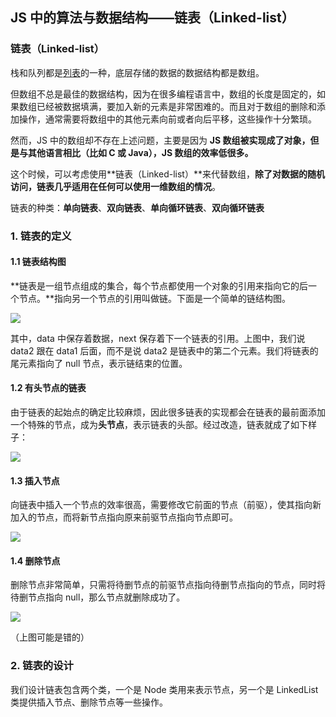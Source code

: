 ## JS 中的算法与数据结构——链表（Linked-list）

### 链表（Linked-list）

栈和队列都是[列表](https://www.jianshu.com/p/cea9f3be42f5)的一种，底层存储的数据的数据结构都是数组。

但数组不总是最佳的数据结构，因为在很多编程语言中，数组的长度是固定的，如果数组已经被数据填满，要加入新的元素是非常困难的。而且对于数组的删除和添加操作，通常需要将数组中的其他元素向前或者向后平移，这些操作十分繁琐。

然而，JS 中的数组却不存在上述问题，主要是因为 **JS 数组被实现成了对象，但是与其他语言相比（比如 C 或 Java），JS 数组的效率低很多。**

这个时候，可以考虑使用**链表（Linked-list）**来代替数组，**除了对数据的随机访问，链表几乎适用在任何可以使用一维数组的情况**。

链表的种类：**单向链表**、**双向链表**、**单向循环链表**、**双向循环链表**

### 1. 链表的定义

#### 1.1 链表结构图

**链表是一组节点组成的集合，每个节点都使用一个对象的引用来指向它的后一个节点。**指向另一个节点的引用叫做链。下面是一个简单的链结构图。

![](/Users/Kurja/Desktop/Typora/JS%E6%95%B0%E6%8D%AE%E7%BB%93%E6%9E%84%E4%B8%8E%E7%AE%97%E6%B3%95/e6c9d24egy1h68mqee4uej20hd04jwef.jpg)

其中，data 中保存着数据，next 保存着下一个链表的引用。上图中，我们说 data2 跟在 data1 后面，而不是说 data2 是链表中的第二个元素。我们将链表的尾元素指向了 null 节点，表示链结束的位置。

#### 1.2 有头节点的链表

由于链表的起始点的确定比较麻烦，因此很多链表的实现都会在链表的最前面添加一个特殊的节点，成为**头节点**，表示链表的头部。经过改造，链表就成了如下样子：

![](/Users/Kurja/Desktop/Typora/JS%E6%95%B0%E6%8D%AE%E7%BB%93%E6%9E%84%E4%B8%8E%E7%AE%97%E6%B3%95/e6c9d24egy1h6boyzuw45j20lh0400sq.jpg)

#### 1.3 插入节点

向链表中插入一个节点的效率很高，需要修改它前面的节点（前驱），使其指向新加入的节点，而将新节点指向原来前驱节点指向节点即可。

![](/Users/Kurja/Desktop/Typora/JS%E6%95%B0%E6%8D%AE%E7%BB%93%E6%9E%84%E4%B8%8E%E7%AE%97%E6%B3%95/e6c9d24egy1h6bprmum79j20la067dfw.jpg)

#### 1.4 删除节点

删除节点非常简单，只需将待删节点的前驱节点指向待删节点指向的节点，同时将待删节点指向 null，那么节点就删除成功了。

![](/Users/Kurja/Desktop/Typora/JS%E6%95%B0%E6%8D%AE%E7%BB%93%E6%9E%84%E4%B8%8E%E7%AE%97%E6%B3%95/e6c9d24egy1h6bq3qzf8lj20la067dfw.jpg)

（上图可能是错的）

### 2. 链表的设计

我们设计链表包含两个类，一个是 Node 类用来表示节点，另一个是 LinkedList 类提供插入节点、删除节点等一些操作。